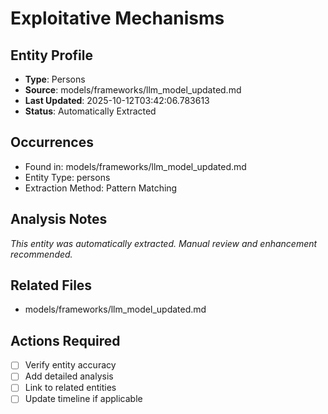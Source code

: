 # Exploitative Mechanisms

## Entity Profile
- **Type**: Persons
- **Source**: models/frameworks/llm_model_updated.md
- **Last Updated**: 2025-10-12T03:42:06.783613
- **Status**: Automatically Extracted

## Occurrences
- Found in: models/frameworks/llm_model_updated.md
- Entity Type: persons
- Extraction Method: Pattern Matching

## Analysis Notes
*This entity was automatically extracted. Manual review and enhancement recommended.*

## Related Files
- models/frameworks/llm_model_updated.md

## Actions Required
- [ ] Verify entity accuracy
- [ ] Add detailed analysis
- [ ] Link to related entities
- [ ] Update timeline if applicable
